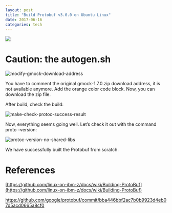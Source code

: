 ```yaml
---
layout: post
title: "Build Protobuf v3.0.0 on Ubuntu Linux"
date: 2017-06-16
categories: tech
---
```


![](https://raywangblog.files.wordpress.com/2017/06/build-protobuf-in-linux.png?w=1100?w=300)

# Caution: the autogen.sh
![modify-gmock-download-address](https://raywangblog.files.wordpress.com/2017/06/modify-gmock-download-address.png?w=1100?w=300)

You have to comment the original gmock-1.7.0.zip download address, it is not available anymore. Add the orange color code block. Now, you can download the zip file.

After build, check the build:

![make-check-protoc-success-result](https://raywangblog.files.wordpress.com/2017/06/make-check-protoc-success-result.png?w=1100?w=300)

Now, everything seems going well. Let’s check it out with the command proto –version:

![protoc-version-no-shared-libs](https://raywangblog.files.wordpress.com/2017/06/protoc-version-no-shared-libs.png?w=1100?w=300)

We have successfully built the Protobuf from scratch.

# References

[https://github.com/linux-on-ibm-z/docs/wiki/Building-ProtoBuf](https://github.com/linux-on-ibm-z/docs/wiki/Building-ProtoBuf)

[https://github.com/google/protobuf/commit/bba446bbf2ac7b0b9923d4eb07d5acd0665a8cf0
](https://github.com/google/protobuf/commit/bba446bbf2ac7b0b9923d4eb07d5acd0665a8cf0
)